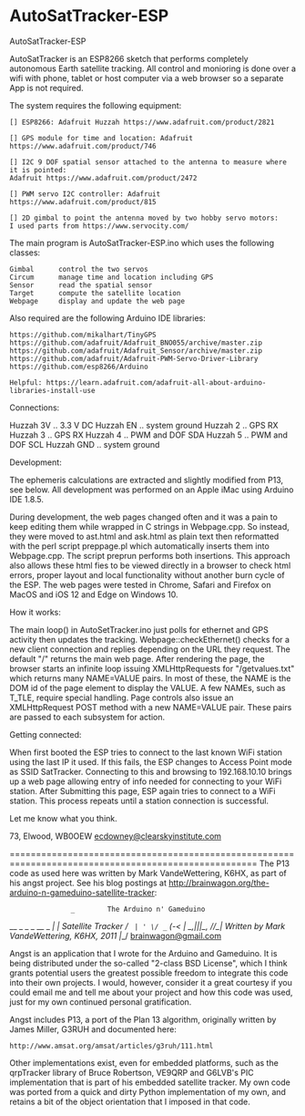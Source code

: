 # AutoSatTracker-ESP
AutoSatTracker-ESP

AutoSatTracker is an ESP8266 sketch that performs completely autonomous Earth satellite tracking.
All control and monioring is done over a wifi with phone, tablet or host computer via a web browser so a 
separate App is not required.

The system requires the following equipment:

    [] ESP8266: Adafruit Huzzah https://www.adafruit.com/product/2821

    [] GPS module for time and location: Adafruit https://www.adafruit.com/product/746

    [] I2C 9 DOF spatial sensor attached to the antenna to measure where it is pointed:
	Adafruit https://www.adafruit.com/product/2472

    [] PWM servo I2C controller: Adafruit https://www.adafruit.com/product/815

    [] 2D gimbal to point the antenna moved by two hobby servo motors:
	I used parts from https://www.servocity.com/

The main program is AutoSatTracker-ESP.ino which uses the following classes:

    Gimbal		control the two servos
    Circum		manage time and location including GPS
    Sensor		read the spatial sensor
    Target		compute the satellite location
    Webpage		display and update the web page

Also required are the following Arduino IDE libraries:
    
    https://github.com/mikalhart/TinyGPS
    https://github.com/adafruit/Adafruit_BNO055/archive/master.zip
    https://github.com/adafruit/Adafruit_Sensor/archive/master.zip
    https://github.com/adafruit/Adafruit-PWM-Servo-Driver-Library
    https://github.com/esp8266/Arduino

    Helpful: https://learn.adafruit.com/adafruit-all-about-arduino-libraries-install-use

Connections:

Huzzah 3V  ..  3.3 V DC
Huzzah EN  ..  system ground
Huzzah 2   ..  GPS RX
Huzzah 3   ..  GPS RX
Huzzah 4   ..  PWM and DOF SDA
Huzzah 5   ..  PWM and DOF SCL
Huzzah GND ..  system ground

Development:

The ephemeris calculations are extracted and slightly modified from P13, see below. All development
was performed on an Apple iMac using Arduino IDE 1.8.5.

During development, the web pages changed often and it was a pain to keep editing them while wrapped in
C strings in Webpage.cpp. So instead, they were moved to ast.html and ask.html as plain text then
reformatted with the perl script preppage.pl which automatically inserts them into Webpage.cpp. The script
preprun performs both insertions. This approach also allows these html fies to be viewed directly in a
browser to check html errors, proper layout and local functionality without another burn cycle of the ESP.
The web pages were tested in Chrome, Safari and Firefox on MacOS and iOS 12 and Edge on Windows 10.

How it works:

The main loop() in AutoSetTracker.ino just polls for ethernet and GPS activity then updates the
tracking. Webpage::checkEthernet() checks for a new client connection and replies depending on
the URL they request. The default "/" returns the main web page. After rendering the page, the browser
starts an infinite loop issuing XMLHttpRequests for "/getvalues.txt" which returns many NAME=VALUE pairs.
In most of these, the NAME is the DOM id of the page element to display the VALUE. A few NAMEs,
such as T_TLE, require special handling. Page controls also issue an XMLHttpRequest POST method with
a new NAME=VALUE pair. These pairs are passed to each subsystem for action.

Getting connected:

When first booted the ESP tries to connect to the last known WiFi station using the last IP it used.
If this fails, the ESP changes to Access Point mode as SSID SatTracker. Connecting to this and
browsing to 192.168.10.10 brings up a web page allowing entry of info needed for connecting to your
WiFi station. After Submitting this page, ESP again tries to connect to a WiFi station. This process
repeats until a station connection is successful.

Let me know what you think.

73, Elwood, WB0OEW
ecdowney@clearskyinstitute.com



=====================================================================================================
The P13 code as used here was written by Mark VandeWettering, K6HX, as part of his angst project. See
his blog postings at http://brainwagon.org/the-arduino-n-gameduino-satellite-tracker:



                   _   		The Arduino n' Gameduino
 __ _ _ _  __ _ __| |_ 			Satellite Tracker
/ _` | ' \/ _` (_-<  _|
\__,_|_||_\__, /__/\__|		Written by Mark VandeWettering, K6HX, 2011
          |___/        		brainwagon@gmail.com


Angst is an application that I wrote for the Arduino and Gameduino. It
is being distributed under the so-called "2-class BSD License", which I
think grants potential users the greatest possible freedom to integrate
this code into their own projects. I would, however, consider it a great
courtesy if you could email me and tell me about your project and how
this code was used, just for my own continued personal gratification.

Angst includes P13, a port of the Plan 13 algorithm, originally written
by James Miller, G3RUH and documented here:

	http://www.amsat.org/amsat/articles/g3ruh/111.html

Other implementations exist, even for embedded platforms, such as
the qrpTracker library of Bruce Robertson, VE9QRP and G6LVB's PIC
implementation that is part of his embedded satellite tracker. My own
code was ported from a quick and dirty Python implementation of my own,
and retains a bit of the object orientation that I imposed in that code.
